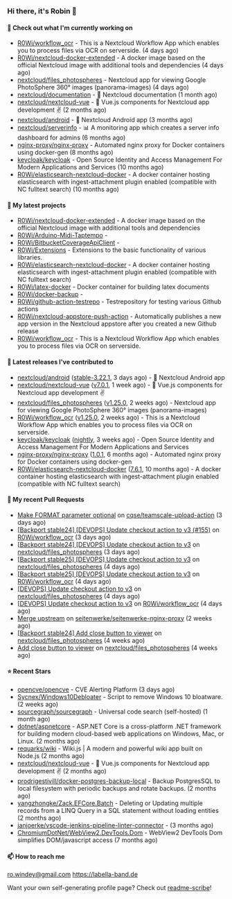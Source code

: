 ### Hi there, it's Robin 👋

#### 👷 Check out what I'm currently working on

- [R0Wi/workflow_ocr](https://github.com/R0Wi/workflow_ocr) - This is a Nextcloud Workflow App which enables you to process files via OCR on serverside. (4 days ago)
- [R0Wi/nextcloud-docker-extended](https://github.com/R0Wi/nextcloud-docker-extended) - A docker image based on the official Nextcloud image with additional tools and dependencies (4 days ago)
- [nextcloud/files_photospheres](https://github.com/nextcloud/files_photospheres) - Nextcloud app for viewing Google PhotoSphere 360° images (panorama-images) (4 days ago)
- [nextcloud/documentation](https://github.com/nextcloud/documentation) - 📘 Nextcloud documentation (1 month ago)
- [nextcloud/nextcloud-vue](https://github.com/nextcloud/nextcloud-vue) - 🍱 Vue.js components for Nextcloud app development  ✌ (2 months ago)
- [nextcloud/android](https://github.com/nextcloud/android) - 📱 Nextcloud Android app (3 months ago)
- [nextcloud/serverinfo](https://github.com/nextcloud/serverinfo) - 📊 A monitoring app which creates a server info dashboard for admins (6 months ago)
- [nginx-proxy/nginx-proxy](https://github.com/nginx-proxy/nginx-proxy) - Automated nginx proxy for Docker containers using docker-gen (8 months ago)
- [keycloak/keycloak](https://github.com/keycloak/keycloak) - Open Source Identity and Access Management For Modern Applications and Services (10 months ago)
- [R0Wi/elasticsearch-nextcloud-docker](https://github.com/R0Wi/elasticsearch-nextcloud-docker) - A docker container hosting elasticsearch with ingest-attachment plugin enabled (compatible with NC fulltext search) (10 months ago)

#### 🌱 My latest projects

- [R0Wi/nextcloud-docker-extended](https://github.com/R0Wi/nextcloud-docker-extended) - A docker image based on the official Nextcloud image with additional tools and dependencies
- [R0Wi/Arduino-Midi-Taptempo](https://github.com/R0Wi/Arduino-Midi-Taptempo) - 
- [R0Wi/BitbucketCoverageApiClient](https://github.com/R0Wi/BitbucketCoverageApiClient) - 
- [R0Wi/Extensions](https://github.com/R0Wi/Extensions) - Extensions to the basic functionality of various libraries.
- [R0Wi/elasticsearch-nextcloud-docker](https://github.com/R0Wi/elasticsearch-nextcloud-docker) - A docker container hosting elasticsearch with ingest-attachment plugin enabled (compatible with NC fulltext search)
- [R0Wi/latex-docker](https://github.com/R0Wi/latex-docker) - Docker container for building latex documents
- [R0Wi/docker-backup](https://github.com/R0Wi/docker-backup) - 
- [R0Wi/github-action-testrepo](https://github.com/R0Wi/github-action-testrepo) - Testrepository for testing various Github actions
- [R0Wi/nextcloud-appstore-push-action](https://github.com/R0Wi/nextcloud-appstore-push-action) - Automatically publishes a new app version in the Nextcloud appstore after you created a new Github release
- [R0Wi/workflow_ocr](https://github.com/R0Wi/workflow_ocr) - This is a Nextcloud Workflow App which enables you to process files via OCR on serverside.

#### 🔭 Latest releases I've contributed to

- [nextcloud/android](https://github.com/nextcloud/android) ([stable-3.22.1](https://github.com/nextcloud/android/releases/tag/stable-3.22.1), 3 days ago) - 📱 Nextcloud Android app
- [nextcloud/nextcloud-vue](https://github.com/nextcloud/nextcloud-vue) ([v7.0.1](https://github.com/nextcloud/nextcloud-vue/releases/tag/v7.0.1), 1 week ago) - 🍱 Vue.js components for Nextcloud app development  ✌
- [nextcloud/files_photospheres](https://github.com/nextcloud/files_photospheres) ([v1.25.0](https://github.com/nextcloud/files_photospheres/releases/tag/v1.25.0), 2 weeks ago) - Nextcloud app for viewing Google PhotoSphere 360° images (panorama-images)
- [R0Wi/workflow_ocr](https://github.com/R0Wi/workflow_ocr) ([v1.25.0](https://github.com/R0Wi/workflow_ocr/releases/tag/v1.25.0), 2 weeks ago) - This is a Nextcloud Workflow App which enables you to process files via OCR on serverside.
- [keycloak/keycloak](https://github.com/keycloak/keycloak) ([nightly](https://github.com/keycloak/keycloak/releases/tag/nightly), 3 weeks ago) - Open Source Identity and Access Management For Modern Applications and Services
- [nginx-proxy/nginx-proxy](https://github.com/nginx-proxy/nginx-proxy) ([1.0.1](https://github.com/nginx-proxy/nginx-proxy/releases/tag/1.0.1), 6 months ago) - Automated nginx proxy for Docker containers using docker-gen
- [R0Wi/elasticsearch-nextcloud-docker](https://github.com/R0Wi/elasticsearch-nextcloud-docker) ([7.6.1](https://github.com/R0Wi/elasticsearch-nextcloud-docker/releases/tag/7.6.1), 10 months ago) - A docker container hosting elasticsearch with ingest-attachment plugin enabled (compatible with NC fulltext search)

#### 🔨 My recent Pull Requests

- [Make FORMAT parameter optional](https://github.com/cqse/teamscale-upload-action/pull/1) on [cqse/teamscale-upload-action](https://github.com/cqse/teamscale-upload-action) (3 days ago)
- [[Backport stable24] [DEVOPS] Update checkout action to v3 (#155)](https://github.com/R0Wi/workflow_ocr/pull/159) on [R0Wi/workflow_ocr](https://github.com/R0Wi/workflow_ocr) (3 days ago)
- [[Backport stable24] [DEVOPS] Update checkout action to v3](https://github.com/nextcloud/files_photospheres/pull/98) on [nextcloud/files_photospheres](https://github.com/nextcloud/files_photospheres) (3 days ago)
- [[Backport stable25] [DEVOPS] Update checkout action to v3](https://github.com/nextcloud/files_photospheres/pull/97) on [nextcloud/files_photospheres](https://github.com/nextcloud/files_photospheres) (4 days ago)
- [[Backport stable25] [DEVOPS] Update checkout action to v3](https://github.com/R0Wi/workflow_ocr/pull/156) on [R0Wi/workflow_ocr](https://github.com/R0Wi/workflow_ocr) (4 days ago)
- [[DEVOPS] Update checkout action to v3](https://github.com/nextcloud/files_photospheres/pull/96) on [nextcloud/files_photospheres](https://github.com/nextcloud/files_photospheres) (4 days ago)
- [[DEVOPS] Update checkout action to v3](https://github.com/R0Wi/workflow_ocr/pull/155) on [R0Wi/workflow_ocr](https://github.com/R0Wi/workflow_ocr) (4 days ago)
- [Merge upstream](https://github.com/seitenwerke/seitenwerke-nginx-proxy/pull/39) on [seitenwerke/seitenwerke-nginx-proxy](https://github.com/seitenwerke/seitenwerke-nginx-proxy) (2 weeks ago)
- [[Backport stable24] Add close button to viewer](https://github.com/nextcloud/files_photospheres/pull/95) on [nextcloud/files_photospheres](https://github.com/nextcloud/files_photospheres) (4 weeks ago)
- [Add close button to viewer](https://github.com/nextcloud/files_photospheres/pull/94) on [nextcloud/files_photospheres](https://github.com/nextcloud/files_photospheres) (4 weeks ago)

#### ⭐ Recent Stars

- [opencve/opencve](https://github.com/opencve/opencve) - CVE Alerting Platform (3 days ago)
- [Sycnex/Windows10Debloater](https://github.com/Sycnex/Windows10Debloater) - Script to remove Windows 10 bloatware. (2 weeks ago)
- [sourcegraph/sourcegraph](https://github.com/sourcegraph/sourcegraph) - Universal code search (self-hosted) (1 month ago)
- [dotnet/aspnetcore](https://github.com/dotnet/aspnetcore) - ASP.NET Core is a cross-platform .NET framework for building modern cloud-based web applications on Windows, Mac, or Linux. (2 months ago)
- [requarks/wiki](https://github.com/requarks/wiki) - Wiki.js | A modern and powerful wiki app built on Node.js (2 months ago)
- [nextcloud/nextcloud-vue](https://github.com/nextcloud/nextcloud-vue) - 🍱 Vue.js components for Nextcloud app development  ✌ (2 months ago)
- [prodrigestivill/docker-postgres-backup-local](https://github.com/prodrigestivill/docker-postgres-backup-local) - Backup PostgresSQL to local filesystem with periodic backups and rotate backups. (2 months ago)
- [yangzhongke/Zack.EFCore.Batch](https://github.com/yangzhongke/Zack.EFCore.Batch) -  Deleting or Updating multiple records from a LINQ Query in a SQL statement without loading entities (2 months ago)
- [janjoerke/vscode-jenkins-pipeline-linter-connector](https://github.com/janjoerke/vscode-jenkins-pipeline-linter-connector) -  (3 months ago)
- [ChromiumDotNet/WebView2.DevTools.Dom](https://github.com/ChromiumDotNet/WebView2.DevTools.Dom) - WebView2 DevTools Dom simplifies DOM/javascript access (7 months ago)

#### 📫 How to reach me
[ro.windey@gmail.com](mailto:ro.windey@gmailcom)
https://labella-band.de

Want your own self-generating profile page? Check out [readme-scribe](https://github.com/muesli/readme-scribe)!